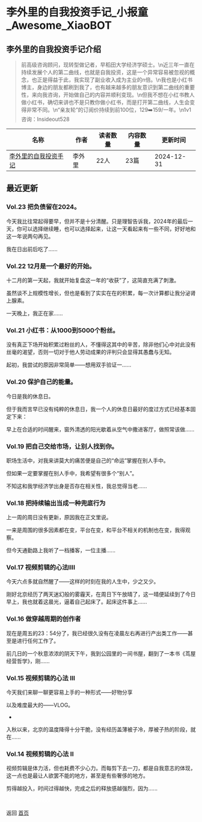 # 李外里的自我投资手记_小报童_Awesome_XiaoBOT

## 李外里的自我投资手记介绍
> 前高级咨询顾问，现转型做记者，早稻田大学经济学硕士。\n近三年一直在持续发展个人的第二曲线，也就是自我投资，这是一个异常容易被忽视的概念，也正是得益于此，我实现了副业收入成为主业的n倍。\n我也是小红书博主，身边的朋友都刷到我了，也有越来越多的朋友意识到第二曲线的重要性，来向我咨询，开始做自己的内容并顺利变现。\n但我不想在小红书教人做小红书，确切来讲也不是只教你做小红书，而是打开第二曲线，人生会变得非常不同。\n“亲友轮”的订阅价持续到前100位，129➡️159/一年。\n1v1咨询：Insideout528  
  


|名称|作者|读者数量|内容数量|更新时间|
|---|---|---|---|---|
|[李外里的自我投资手记](https://xiaobot.net/p/liwaili?refer=0b133df9-27dc-423b-8101-639049001c13)|李外里|22人|23篇|2024-12-31|

## 最近更新
### Vol.23 把负债留在2024。

今天我比往常起得要早，但并不是十分清醒。只是理智告诉我，2024年的最后一天，你可以选择继续睡，也可以选择起来，让这一天看起来有一些不同，好好地和这一年说两句再见。

我在日出前后吃了......

### Vol.22 12月是一个最好的开始。

十二月的第一天起，我就开始复盘这一年的“收获”了，这简直充满了刺激。

虽然谈不上规模性增长，但也是看到了实实在在的积累，每一次计算都让我分泌肾上腺素。

一天晚上，我正在家......

### Vol.21 小红书：从1000到5000个粉丝。

没有真正下场开始积累过粉丝的人，不懂得这其中的辛苦，除非他们心中对此没有丝毫的渴望，否则一切对于他人劳动成果的评判只会显得其愚蠢与无知。

起初，我尝试的原因非常简单——想用双手验证一......

### Vol.20 保护自己的能量。

今日是我的休息日。

但于我而言早已没有纯粹的休息日，我一个人的休息日最好的度过方式已经基本固定下来：

早上在合适的时间醒来，窗外清透的阳光歇着从空气中撒进客厅，做照常该做......

### Vol.19 把自己交给市场，让别人找到你。

职场生活中，对我来讲莫大的痛苦便是自己的“命运”掌握在别人手中。

但如果一定要掌握在别人手中，我希望有很多个“别人”。

不知这和我学经济学出身是否存在相关性，我总觉得当老......

### Vol.18 把持续输出当成一种兜底行为

上一周的周日没有更新，原因我在正文里说。

一来是周围的很多因素都在变，平台在变，和平台不相关的机制也在变，我得观察。

但今天通勤路上我听了一档播客，一位主播......

### Vol.17 视频剪辑的心法IIII

今天六点多就自然醒了——这样的时刻在我的人生中，少之又少。

刚好北京经历了两天迷幻般的雾霾天，在周日下午放晴了，这一晴便延续到了今日早上，我也就着这晨光，逼着自己起床了。起床这件事上......

### Vol.16 做穿越周期的创作者

现在是周五的23：54分了，我已经很久没有在凌晨左右再进行产出类工作——甚至是进行任何工作了。

前几日的一个秋意浓浓的阴天下午，我到公园里的一间书屋，翻到了一本书《茑屋经营哲学》，刚......

### Vol.15 视频剪辑的心法 III

今天我们来聊一聊更容易上手的一种形式——好物分享

以及难度最大的——VLOG。

-

入秋以来，北京的温度降得十分干脆，没有经历盖薄被子冷，厚被子热的阶段，就在......

### Vol.14 视频剪辑的心法 II

视频剪辑是体力活，但也耗费不少心力。而每剪下去一刀，都是自我意志的体现，这一点也是最让人欲罢不能的地方，甚至是有些奢侈的地方。

剪得越投入，时间过得越快，完成之后的释放感越强烈，因为......


<a href="https://github.com/Reno9527/awesome-xiaobot" style="color: white; text-decoration: none;">awesome-xiaobot</a>

返回 [首页](../README.md)
